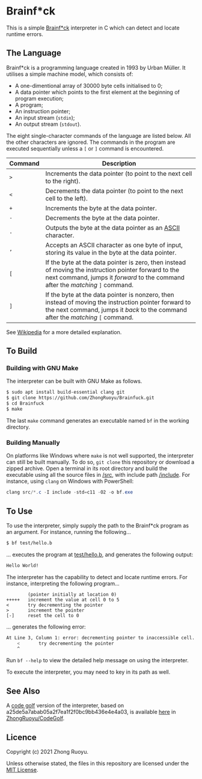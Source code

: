 # Brainf\*ck

This is a simple [Brainf\*ck](https://en.wikipedia.org/wiki/Brainfuck) interpreter in C which can detect and locate runtime errors.

## The Language

Brainf\*ck is a programming language created in 1993 by Urban Müller. It utilises a simple machine model, which consists of:

- A one-dimentional array of 30000 byte cells initialised to 0;
- A data pointer which points to the first element at the beginning of program execution;
- A program;
- An instruction pointer;
- An input stream (`stdin`);
- An output stream (`stdout`).

The eight single-character commands of the language are listed below. All the other characters are ignored. The commands in the program are executed sequentially unless a `[` or `]` command is encountered.

| Command | Description                                                                                                                                                                              |
| ------- | ---------------------------------------------------------------------------------------------------------------------------------------------------------------------------------------- |
| `>`     | Increments the data pointer (to point to the next cell to the right).                                                                                                                    |
| `<`     | Decrements the data pointer (to point to the next cell to the left).                                                                                                                     |
| `+`     | Increments the byte at the data pointer.                                                                                                                                                 |
| `-`     | Decrements the byte at the data pointer.                                                                                                                                                 |
| `.`     | Outputs the byte at the data pointer as an [ASCII](https://en.wikipedia.org/wiki/ASCII) character.                                                                                       |
| `,`     | Accepts an ASCII character as one byte of input, storing its value in the byte at the data pointer.                                                                                      |
| `[`     | If the byte at the data pointer is zero, then instead of moving the instruction pointer forward to the next command, jumps it _forward_ to the command after the _matching_ `]` command. |
| `]`     | If the byte at the data pointer is nonzero, then instead of moving the instruction pointer forward to the next command, jumps it _back_ to the command after the _matching_ `[` command. |

See [Wikipedia](https://en.wikipedia.org/wiki/Brainfuck) for a more detailed explanation.

## To Build

### Building with GNU Make

The interpreter can be built with GNU Make as follows.

```bash
$ sudo apt install build-essential clang git
$ git clone https://github.com/ZhongRuoyu/Brainfuck.git
$ cd Brainfuck
$ make
```

The last `make` command generates an executable named `bf` in the working directory.

### Building Manually

On platforms like Windows where `make` is not well supported, the interpreter can still be built manually. To do so, `git clone` this repository or download a zipped archive. Open a terminal in its root directory and build the executable using all the source files in [/src](/src), with include path [/include](/include). For instance, using `clang` on Windows with PowerShell:

```powershell
clang src/*.c -I include -std=c11 -O2 -o bf.exe
```

## To Use

To use the interpreter, simply supply the path to the Brainf\*ck program as an argument. For instance, running the following...

```bash
$ bf test/hello.b
```

... executes the program at [test/hello.b](/test/hello.b), and generates the following output:

```bash
Hello World!
```

The interpreter has the capability to detect and locate runtime errors. For instance, interpreting the following program...

```brainfuck
        (pointer initially at location 0)
+++++   increment the value at cell 0 to 5
<       try decrementing the pointer
>       increment the pointer
[-]     reset the cell to 0
```

... generates the following error:

```bash
At Line 3, Column 1: error: decrementing pointer to inaccessible cell.
    <       try decrementing the pointer
    ^
```

Run `bf --help` to view the detailed help message on using the interpreter.

To execute the interpreter, you may need to key in its path as well.

## See Also

A [code golf](https://en.wikipedia.org/wiki/Code_golf) version of the interpreter, based on a25de5a7abab05a2f7ea1f2f0bc9bb436e4e4a03, is available [here](https://github.com/ZhongRuoyu/CodeGolf/blob/main/brainfuck/brainfuck.c) in [ZhongRuoyu/CodeGolf](https://github.com/ZhongRuoyu/CodeGolf).

## Licence

Copyright (c) 2021 Zhong Ruoyu.

Unless otherwise stated, the files in this repository are licensed under the [MIT License](/LICENSE).
